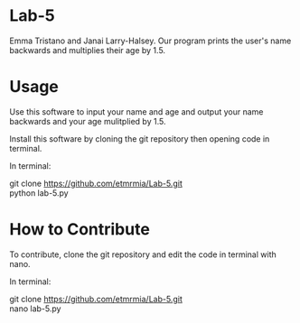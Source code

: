 # Lab-5
Emma Tristano and Janai Larry-Halsey. 
Our program prints the user's name backwards and multiplies their age by 1.5.

<h1>Usage</h1>

<p>Use this software to input your name and age and output your name backwards and your age mulitplied by 1.5.

Install this software by cloning the git repository then opening code in terminal.

  In terminal: 
  
  git clone https://github.com/etmrmia/Lab-5.git<br>
  python lab-5.py

<h1>How to Contribute</h1>

<p>To contribute, clone the git repository and edit the code in terminal with nano.
  
  In terminal:

  git clone https://github.com/etmrmia/Lab-5.git<br>
  nano lab-5.py

